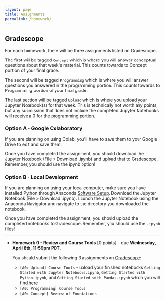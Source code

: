 ```yaml
---
layout: page
title: Assignments
permalink: /homework/
---
```

## Gradescope
For each homework, there will be three assignments listed on Gradescope.

The first will be tagged `Concept` which is where you will answer conceptual questions about that week's material. This counts towards to Concept portion of your final grade.

The second will be tagged `Programming` which is where you will answer questions you answered in the programming portion. This counts towards to Programming portion of your final grade.

The last section will be tagged `Upload` which is where you upload your Jupyter Notebook(s) for that week. This is technically not worth any points, but any submission that does not include the completed Jupyter Notebooks will receive a 0 for the programming portion.

### Option A - Google Colaboratory
If you are planning on using Colab, you'll have to save them to your Google Drive to edit and save them.

Once you have completed the assignment, you should download the Jupyter Notebook (File > Download .ipynb) and upload that to Gradescope. Remember, you should use the ipynb option!

### Option B - Local Development
If you are planning on using your local computer, make sure you have installed Python through Anaconda [Software Setup](https://www.anaconda.com/distribution/). Download the Jupyter Notebook (File > Download .ipynb). Launch the Jupyter Notebook using the Anaconda Navigator and navigate to the directory you downloaded the notebook.

Once you have completed the assignment, you should upload the completed notebooks to Gradescope. Remember, you should use the `.ipynb` files!

---

* **Homework 0 - Review and Course Tools** [0 points] - due **Wednesday, April 8th, 11:59pm PDT**.  
 
	You should submit the following 3 assignments on [Gradescope](https://www.gradescope.com/courses/106508/):

	* `[A0: Upload] Course Tools` - upload your finished notebooks `Getting Started with Jupyter Notebooks.ipynb`, `Getting Started with Python.ipynb`, and `Getting Started with Pandas.ipynb` which you will find [here](https://canvas.uw.edu/courses/1371982/pages/assignment-0-links)
	* `[A0: Programming] Course Tools`
	* `[A0: Concept] Review of Foundations` 


